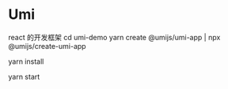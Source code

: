 # Umi

react 的开发框架
cd umi-demo
yarn create @umijs/umi-app | npx @umijs/create-umi-app 

yarn install

yarn start
